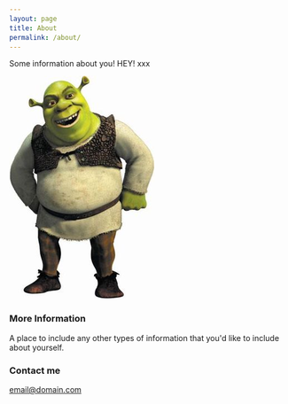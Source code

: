 ```yaml
---
layout: page
title: About
permalink: /about/
---
```


Some information about you! HEY! xxx

![](images/shrek.jpg)

### More Information

A place to include any other types of information that you'd like to include about yourself.

### Contact me

[email@domain.com](mailto:email@domain.com)
